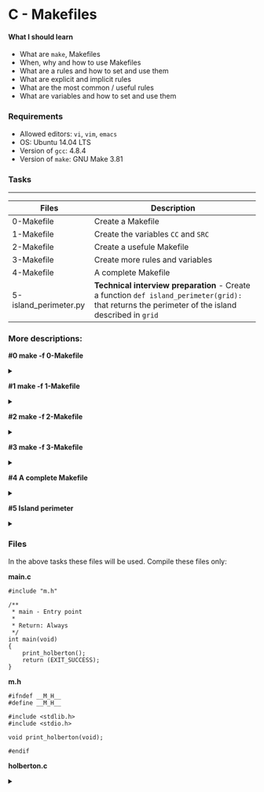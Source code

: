 # C - Makefiles

#### What I should learn
- What are `make`, Makefiles
- When, why and how to use Makefiles
- What are a rules and how to set and use them
- What are explicit and implicit rules
- What are the most common / useful rules
- What are variables and how to set and use them

### Requirements
- Allowed editors: `vi`, `vim`, `emacs`
- OS: Ubuntu 14.04 LTS
- Version of `gcc`: 4.8.4
- Version of `make`: GNU Make 3.81

### Tasks
---
Files | Description
-----|------------
 0-Makefile | Create a Makefile
 1-Makefile | Create the variables `CC` and `SRC`
 2-Makefile | Create a usefule Makefile
 3-Makefile | Create more rules and variables
 4-Makefile | A complete Makefile
 5-island_perimeter.py | **Technical interview preparation** - Create a function `def island_perimeter(grid):` that returns the perimeter of the island described in `grid`
 
### More descriptions:

**#0 make -f 0-Makefile**
<details>
<summary></summary>
Requirements:

- name of the executable: `holberton`
- rules: `all`
  - The `all` rule builds your executable
- variables: none
</details>

**#1 make -f 1-Makefile**
<details>
<summary></summary>
Requirements:

- name of the executable: `holberton`
- rules: `all`
  - The all rule builds your executable
- variables: `CC`, `SRC`
  - `CC`: the compiler to be used
  - `SRC`: the `.c` files
</details>

**#2  make -f 2-Makefile**
<details>
<summary></summary>
Requirements:

- name of the executable: `holberton`
- rules: `all`
  - The `all` rule builds your executable
- variables: `CC`, `SRC`, `OBJ`, `NAME`
  - `CC`: the compiler to be used
  - `SRC`: the `.c` files
  - `OBJ`: the `.o` files
  - `NAME`: the name of the executable
- The `all` rule should recompile only the updated source files
- Not allowed to have a list of all the `.o` files
</details>

**#3 make -f 3-Makefile**
<details>
<summary></summary>
Requirements:
- name of the executable: `holberton`
- rules: `all`, `clean`, `oclean`, `fclean`, `re`
  - `all`: builds the executable
  - `clean`: deletes all Emacs and Vim temporary files along with the executable
  - `oclean`: deletes the object files
  - `fclean`: deletes the Emacs temporary files, the executable, and the object files
  - `re`: forces recompilation of all source files
- variables: `CC`, `SRC`, `OBJ`, `NAME`, `RM`
  - `CC`: the compiler to be used
  - `SRC`: the `.c` files
  - `OBJ`: the `.o` files
  - `NAME`: the name of the executable
  - `RM`: the program to delete files
- The all rule should recompile only the updated source files
- The `clean`, `oclean`, `fclean`, `re` rules should never fail
- Not allowed to have a list of all the `.o` files
</details>

**#4 A complete Makefile**
<details>
<summary></summary>
Requirements:
- name of the executable: `holberton`
- rules: `all`, `clean`, `fclean`, `oclean`, `re`
  - `all`: builds the executable
  - `clean`: deletes all Emacs and Vim temporary files along with the executable
  - `oclean`: deletes the object files
  - `fclean`: deletes the Emacs temporary files, the executable, and the object files
  - `re`: forces recompilation of all source files
- variables: `CC`, `SRC`, `OBJ`, `NAME`, `RM`, `CFLAGS`
  - `CC`: the compiler to be used
  - `SRC`: the `.c` files
  - `OBJ`: the `.o` files
  - `NAME`: the name of the executable
  - `RM`: the program to delete files
  - `CFLAGS`: your favorite compiler flags: `-Wall` `-Werror` `-Wextra` `-pedantic`
- The all rule should recompile only the updated source files
- The `clean`, `oclean`, `fclean`, `re` rules should never fail

- Not allowed to have a list of all the `.o` files
</details>

**#5 Island perimeter**
<details>
<summary></summary>
- `grid` is a list of list of integers:
   - 0 represents a water zone
   - 1 represents a land zone
   - One cell is a square with side length 1
   - Grid cells are connected horizontally/vertically (not diagonally).
   - Grid is rectangular, width and height don’t exceed 100
- Grid is completely surrounded by water, and there is one island (or nothing).
- The island doesn’t have “lakes” (water inside that isn’t connected to the water around the island).

Requirements:
- First line contains `#!/usr/bin/python3`
- Not allowed to import any module
- Module and function must be documented
</details>

### Files
In the above tasks these files will be used. Compile these files only:

**main.c**
```
#include "m.h"

/**
 * main - Entry point
 *
 * Return: Always 
 */
int main(void)
{
	print_holberton();
	return (EXIT_SUCCESS);
}
```

**m.h**
```
#ifndef __M_H__
#define __M_H__

#include <stdlib.h>
#include <stdio.h>

void print_holberton(void);

#endif
```

**holberton.c**
<details>
<summary></summary>
```
#include "m.h"

/**
 * print_holberton - print the logo of Holberton
 *
 * Return: Nothing
 *
 * Learn more: https://www.holbertonschool.com
 */
void print_holberton(void)
{
	printf("j#0000000000000000000000000000000000000\n");
	printf("j#000000000000000000@Q**g00000000000000\n");
	printf("j#0000000000000000*]++]4000000000000000\n");
	printf("j#000000000000000k]++]++*N#000000000000\n");
	printf("j#0000000000000*C+++]++]++]J*0000000000\n");
	printf("j#00000000000@+]++qwwwp=]++++]*00000000\n");
	printf("j#0000000000*+++]q#0000k+]+]++]4#000000\n");
	printf("j#00000000*C+]+]w#0000*]+++]+]++0000000\n");
	printf("j#0000we+]wW000***C++]++]+]++++40000000\n");
	printf("j#000000000*C+]+]]+]++]++]++]+q#0000000\n");
	printf("j#0000000*]+]+++++++]++]+++]+++J0000000\n");
	printf("j#000000C++]=]+]+]+]++]++]+]+]+]=000000\n");
	printf("j#00000k+]++]+++]+]++qwW0000000AgW00000\n");
	printf("j#00000k++]++]+]+++qW#00000000000000000\n");
	printf("j#00000A]++]++]++]++J**0000000000000000\n");
	printf("j#000000e]++]+++]++]++]J000000000000000\n");
	printf("j#0000000A]++]+]++]++]++000000000000000\n");
	printf("j#000000000w]++]+]++]+qW#00000000000000\n");
	printf("j#00000000000w]++++]*0##000000000000000\n");
	printf("j#0000000000000Ag]+]++*0000000000000000\n");
	printf("j#00000000000000000we]+]Q00000000000000\n");
	printf("j#0000000000000@@+wgdA]+J00000000000000\n");
	printf("j#0000000000000k?qwgdC=]4#0000000000000\n");
	printf("j#00000000000000w]+]++qw#00000000000000\n");
	printf("\"!!!!!!!!!!!!!!!!!!!!!!!!!!!!!!!!!!!!!!\n");
}
```
</details>
